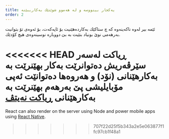 ```yaml
---
title: یه‌كجار بینووسه‌ و له‌ هه‌موو شوێنێك به‌كاریبێنه‌
order: 2
---
```


ئێمه‌ بیر له‌وه‌ ناكه‌ینه‌وه‌ كه‌ چ ستاكێك به‌كارده‌هێنیت بۆ ئاپه‌كه‌ت، بۆ ئه‌وه‌ی تۆ بتوانیت به‌رهه‌می نوێ بونیاد بنێیت به‌ بێ دووباره‌ نوسینه‌وه‌ی هیچ كۆدێك.

<<<<<<< HEAD
ڕیاكت له‌سه‌ر سێرڤه‌ریش ده‌توانرێت به‌كار بهێنرێت به‌ به‌كارهێنانی (نۆد‌) و هه‌روه‌ها ده‌توانێت ئه‌پی مۆبایلیشی پێ به‌رهه‌م بهێنرێت به‌ به‌كارهێنانی‌ [ڕیاكت نه‌یتڤ](https://facebook.github.io/react-native/)
=======
React can also render on the server using Node and power mobile apps using [React Native](https://reactnative.dev/).
>>>>>>> 707f22d25f5b343a2e5e063877f1fc97cb1f48a1
